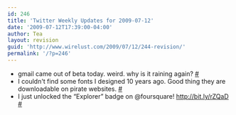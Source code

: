 ```yaml
---
id: 246
title: 'Twitter Weekly Updates for 2009-07-12'
date: '2009-07-12T17:39:00-04:00'
author: Tea
layout: revision
guid: 'http://www.wirelust.com/2009/07/12/244-revision/'
permalink: '/?p=246'
---
```


- gmail came out of beta today. weird. why is it raining again? [\#](http://twitter.com/teacurran/statuses/2515459748)
- I couldn't find some fonts I designed 10 years ago. Good thing they are downloadable on pirate websites. [\#](http://twitter.com/teacurran/statuses/2521593074)
- I just unlocked the “Explorer” badge on @foursquare! <http://bit.ly/rZQaD> [\#](http://twitter.com/teacurran/statuses/2578367568)